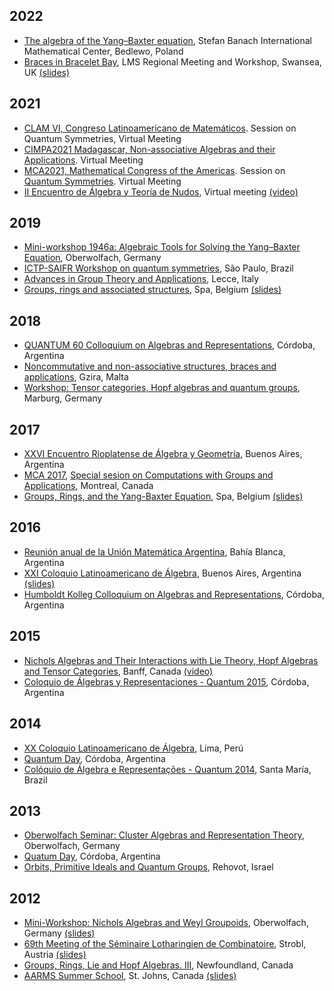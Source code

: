 ## 2022

*   [The algebra of the Yang–Baxter equation](https://www.impan.pl/en/activities/banach-center/conferences/21-algebraybaxter), Stefan Banach International Mathematical Center, Bedlewo, Poland
*   [Braces in Bracelet Bay](https://sites.google.com/view/lmsmeetingbracesinbraceletbay/home), LMS Regional Meeting and Workshop, Swansea, UK [(slides)](talks/2022/LMS.pdf)

## 2021
*   [CLAM VI, Congreso Latinoamericano de Matemáticos](https://clam2021.cmat.edu.uy). Session on Quantum Symmetries, Virtual Meeting 
*   [CIMPA2021 Madagascar, Non-associative Algebras and their Applications](https://sites.google.com/view/cimpa2020madagascar/). Virtual Meeting 
*   [MCA2021, Mathematical Congress of the Americas](https://www.mca2021.org/en/). Session on [Quantum Symmetries](https://www.mca2021.org/en/special-sessions/item/46-quantum-symmetries). Virtual Meeting
*   [II Encuentro de Álgebra y Teoría de Nudos](https://matematica.uv.cl/grupoAtN/encuentro/2021/), Virtual meeting [(video)](https://www.youtube.com/watch?v=aJQvrkjlVeQ&list=PLP8BezBmokYvdMGHgSGVAiDi4hAHYmm6u&index=8)

## 2019

*   [Mini-workshop 1946a: Algebraic Tools for Solving the Yang–Baxter Equation](https://www.mfo.de/occasion/1946a/www_view), Oberwolfach, Germany
*   [ICTP-SAIFR Workshop on quantum symmetries](http://www.ictp-saifr.org/workshop-on-quantum-symmetries/), São Paulo, Brazil
*   [Advances in Group Theory and Applications](http://www.advgrouptheory.com/agta2019/), Lecce, Italy
*   [Groups, rings and associated structures](http://homepages.vub.ac.be/~abachle/gras2019/), Spa, Belgium [(slides)](talks/2019/spa.pdf)

## 2018

*   [QUANTUM 60 Colloquium on Algebras and Representations](http://www.famaf.unc.edu.ar/quantum60/), Córdoba, Argentina
*   [Noncommutative and non-associative structures, braces and applications](https://sites.google.com/site/alcodaworkshop/), Gzira, Malta
*   [Workshop: Tensor categories, Hopf algebras and quantum groups](http://www.mathematik.uni-marburg.de/~tc2018), Marburg, Germany

## 2017

*   [XXVI Encuentro Rioplatense de Álgebra y Geometría](http://www.mate.unlp.edu.ar/erag/), Buenos Aires, Argentina
*   [MCA 2017](http://www.mcofamericas.org/), [Special sesion on Computations with Groups and Applications](https://sites.google.com/site/mca2017groupscomputation/home), Montreal, Canada
*   [Groups, Rings, and the Yang-Baxter Equation](http://homepages.vub.ac.be/~abachle/gryb/), Spa, Belgium [(slides)](talks/2017/spa.pdf)

## 2016

*   [Reunión anual de la Unión Matemática Argentina](http://www.matematica.uns.edu.ar/uma2016/default.php), Bahía Blanca, Argentina
*   [XXI Coloquio Latinoamericano de Álgebra](http://cms.dm.uba.ar/actividades/congresos/XXICLA), Buenos Aires, Argentina [(slides)](talks/2016/cla.pdf)
*   [Humboldt Kolleg Colloquium on Algebras and Representations](http://teoriadelie.famaf.unc.edu.ar/eventos/quantum-16/), Córdoba, Argentina

## 2015

*   [Nichols Algebras and Their Interactions with Lie Theory, Hopf Algebras and Tensor Categories](https://www.birs.ca/events/2015/5-day-workshops/15w5053), Banff, Canada [(video)](https://www.birs.ca/events/2015/5-day-workshops/15w5053/videos/watch/201509090901-Vendramin.html)
*   [Coloquio de Álgebras y Representaciones - Quantum 2015](http://www.famaf.unc.edu.ar/~vay/quantum2015/), Córdoba, Argentina

## 2014

*   [XX Coloquio Latinoamericano de Álgebra](https://sites.google.com/site/xxcoloquiovillamayor/), Lima, Perú
*   [Quantum Day](https://sites.google.com/site/quantumdayfamaf/home), Córdoba, Argentina
*   [Colóquio de Álgebra e Representações - Quantum 2014](http://coral.ufsm.br/quantum/), Santa María, Brazil

## 2013

*   [Oberwolfach Seminar: Cluster Algebras and Representation Theory](https://www.mfo.de/occasion/1342a/www_view), Oberwolfach, Germany
*   [Quatum Day](https://sites.google.com/site/quantumdayfamaf/home), Córdoba, Argentina
*   [Orbits, Primitive Ideals and Quantum Groups](http://www.wisdom.weizmann.ac.il/math/SpringSchool/springschool.html), Rehovot, Israel

## 2012

*   [Mini-Workshop: Nichols Algebras and Weyl Groupoids](https://www.mfo.de/occasion/1240a/www_view), Oberwolfach, Germany [(slides)](talks/2012/oberwolfach.pdf)
*   [69th Meeting of the Séminaire Lotharingien de Combinatoire](http://www.emis.de/journals/SLC/wpapers/s69preface.html), Strobl, Austria [(slides)](talks/2012/lotharingien.pdf)
*   [Groups, Rings, Lie and Hopf Algebras. III](http://www.mun.ca/aac/Workshops/PastWork/GRLHA3/index.php), Newfoundland, Canada
*   [AARMS Summer School](https://aarms.math.ca/summer/2012/), St. Johns, Canada [(slides)](talks/2012/aarms.pdf)
